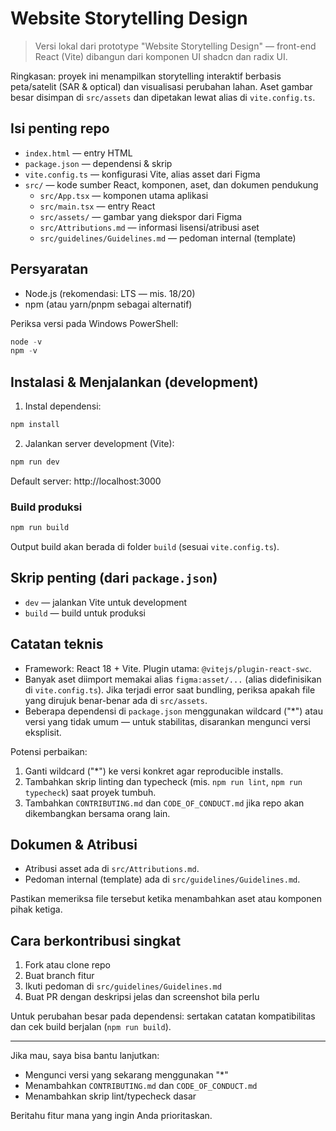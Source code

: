 # Website Storytelling Design

> Versi lokal dari prototype "Website Storytelling Design" — front-end React (Vite) dibangun dari komponen UI shadcn dan radix UI.

Ringkasan: proyek ini menampilkan storytelling interaktif berbasis peta/satelit (SAR & optical) dan visualisasi perubahan lahan. Aset gambar besar disimpan di `src/assets` dan dipetakan lewat alias di `vite.config.ts`.

## Isi penting repo

- `index.html` — entry HTML
- `package.json` — dependensi & skrip
- `vite.config.ts` — konfigurasi Vite, alias asset dari Figma
- `src/` — kode sumber React, komponen, aset, dan dokumen pendukung
  - `src/App.tsx` — komponen utama aplikasi
  - `src/main.tsx` — entry React
  - `src/assets/` — gambar yang diekspor dari Figma
  - `src/Attributions.md` — informasi lisensi/atribusi aset
  - `src/guidelines/Guidelines.md` — pedoman internal (template)

## Persyaratan

- Node.js (rekomendasi: LTS — mis. 18/20)
- npm (atau yarn/pnpm sebagai alternatif)

Periksa versi pada Windows PowerShell:

```powershell
node -v
npm -v
```

## Instalasi & Menjalankan (development)

1. Instal dependensi:

```powershell
npm install
```

2. Jalankan server development (Vite):

```powershell
npm run dev
```

Default server: http://localhost:3000

### Build produksi

```powershell
npm run build
```

Output build akan berada di folder `build` (sesuai `vite.config.ts`).

## Skrip penting (dari `package.json`)

- `dev` — jalankan Vite untuk development
- `build` — build untuk produksi

## Catatan teknis

- Framework: React 18 + Vite. Plugin utama: `@vitejs/plugin-react-swc`.
- Banyak aset diimport memakai alias `figma:asset/...` (alias didefinisikan di `vite.config.ts`). Jika terjadi error saat bundling, periksa apakah file yang dirujuk benar-benar ada di `src/assets`.
- Beberapa dependensi di `package.json` menggunakan wildcard ("*") atau versi yang tidak umum — untuk stabilitas, disarankan mengunci versi eksplisit.

Potensi perbaikan:

1. Ganti wildcard ("*") ke versi konkret agar reproducible installs.
2. Tambahkan skrip linting dan typecheck (mis. `npm run lint`, `npm run typecheck`) saat proyek tumbuh.
3. Tambahkan `CONTRIBUTING.md` dan `CODE_OF_CONDUCT.md` jika repo akan dikembangkan bersama orang lain.

## Dokumen & Atribusi

- Atribusi asset ada di `src/Attributions.md`.
- Pedoman internal (template) ada di `src/guidelines/Guidelines.md`.

Pastikan memeriksa file tersebut ketika menambahkan aset atau komponen pihak ketiga.

## Cara berkontribusi singkat

1. Fork atau clone repo
2. Buat branch fitur
3. Ikuti pedoman di `src/guidelines/Guidelines.md`
4. Buat PR dengan deskripsi jelas dan screenshot bila perlu

Untuk perubahan besar pada dependensi: sertakan catatan kompatibilitas dan cek build berjalan (`npm run build`).

---

Jika mau, saya bisa bantu lanjutkan:

- Mengunci versi yang sekarang menggunakan "*"
- Menambahkan `CONTRIBUTING.md` dan `CODE_OF_CONDUCT.md`
- Menambahkan skrip lint/typecheck dasar

Beritahu fitur mana yang ingin Anda prioritaskan.
